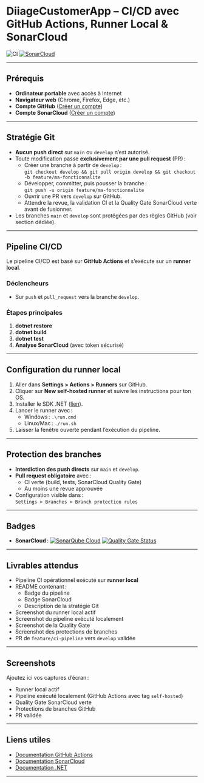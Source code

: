# DiiageCustomerApp – CI/CD avec GitHub Actions, Runner Local & SonarCloud

![CI](https://github.com/TON-UTILISATEUR/TON-DEPOT/actions/workflows/ci.yml/badge.svg)
[![SonarCloud](https://sonarcloud.io/api/project_badges/measure?project=TON-ORGANISATION_TON-PROJET&metric=alert_status)](https://sonarcloud.io/summary/new_code?id=TON-ORGANISATION_TON-PROJET)

---

## Prérequis

- **Ordinateur portable** avec accès à Internet
- **Navigateur web** (Chrome, Firefox, Edge, etc.)
- **Compte GitHub** ([Créer un compte](https://github.com/join))
- **Compte SonarCloud** ([Créer un compte](https://sonarcloud.io/))

---

## Stratégie Git

- **Aucun push direct** sur `main` ou `develop` n’est autorisé.
- Toute modification passe **exclusivement par une pull request** (PR) :
  - Créer une branche à partir de `develop` :  
    `git checkout develop && git pull origin develop && git checkout -b feature/ma-fonctionnalite`
  - Développer, committer, puis pousser la branche :  
    `git push -u origin feature/ma-fonctionnalite`
  - Ouvrir une PR vers `develop` sur GitHub.
  - Attendre la revue, la validation CI et la Quality Gate SonarCloud verte avant de fusionner.
- Les branches `main` et `develop` sont protégées par des règles GitHub (voir section dédiée).

---

## Pipeline CI/CD

Le pipeline CI/CD est basé sur **GitHub Actions** et s’exécute sur un **runner local**.

### Déclencheurs

- Sur `push` et `pull_request` vers la branche `develop`.

### Étapes principales

1. **dotnet restore**  
2. **dotnet build**  
3. **dotnet test**  
4. **Analyse SonarCloud** (avec token sécurisé)

---

## Configuration du runner local

1. Aller dans **Settings > Actions > Runners** sur GitHub.
2. Cliquer sur **New self-hosted runner** et suivre les instructions pour ton OS.
3. Installer le SDK .NET ([lien](https://dotnet.microsoft.com/download)).
4. Lancer le runner avec :  
   - Windows : `.\run.cmd`
   - Linux/Mac : `./run.sh`
5. Laisser la fenêtre ouverte pendant l’exécution du pipeline.

---

## Protection des branches

- **Interdiction des push directs** sur `main` et `develop`.
- **Pull request obligatoire** avec :
  - CI verte (build, tests, SonarCloud Quality Gate)
  - Au moins une revue approuvée
- Configuration visible dans :  
  `Settings > Branches > Branch protection rules`

---

## Badges

- **SonarCloud** : [![SonarQube Cloud](https://sonarcloud.io/images/project_badges/sonarcloud-light.svg)](https://sonarcloud.io/summary/new_code?id=ttmartinks_tp2_devops) [![Quality Gate Status](https://sonarcloud.io/api/project_badges/measure?project=ttmartinks_tp2_devops&metric=alert_status)](https://sonarcloud.io/summary/new_code?id=ttmartinks_tp2_devops)

---

## Livrables attendus

- Pipeline CI opérationnel exécuté sur **runner local**
- README contenant :
    - Badge du pipeline
    - Badge SonarCloud
    - Description de la stratégie Git
- Screenshot du runner local actif
- Screenshot du pipeline exécuté localement
- Screenshot de la Quality Gate
- Screenshot des protections de branches
- PR de `feature/ci-pipeline` vers `develop` validée

---

## Screenshots

Ajoutez ici vos captures d’écran :

- Runner local actif
- Pipeline exécuté localement (GitHub Actions avec tag `self-hosted`)
- Quality Gate SonarCloud verte
- Protections de branches GitHub
- PR validée

---

## Liens utiles

- [Documentation GitHub Actions](https://docs.github.com/en/actions)
- [Documentation SonarCloud](https://docs.sonarcloud.io/)
- [Documentation .NET](https://learn.microsoft.com/dotnet/)

---
